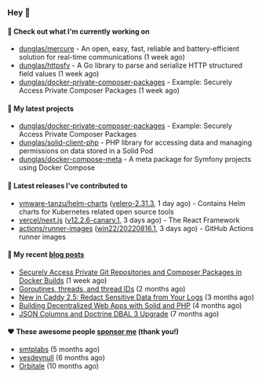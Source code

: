 ### Hey 👋

#### 👷 Check out what I'm currently working on

- [dunglas/mercure](https://github.com/dunglas/mercure) - An open, easy, fast, reliable and battery-efficient solution for real-time communications (1 week ago)
- [dunglas/httpsfv](https://github.com/dunglas/httpsfv) - A Go library to parse and serialize HTTP structured field values (1 week ago)
- [dunglas/docker-private-composer-packages](https://github.com/dunglas/docker-private-composer-packages) - Example: Securely Access Private Composer Packages (1 week ago)

#### 🌱 My latest projects

- [dunglas/docker-private-composer-packages](https://github.com/dunglas/docker-private-composer-packages) - Example: Securely Access Private Composer Packages
- [dunglas/solid-client-php](https://github.com/dunglas/solid-client-php) - PHP library for accessing data and managing permissions on data stored in a Solid Pod
- [dunglas/docker-compose-meta](https://github.com/dunglas/docker-compose-meta) - A meta package for Symfony projects using Docker Compose

#### 🔭 Latest releases I've contributed to

- [vmware-tanzu/helm-charts](https://github.com/vmware-tanzu/helm-charts) ([velero-2.31.3](https://github.com/vmware-tanzu/helm-charts/releases/tag/velero-2.31.3), 1 day ago) - Contains Helm charts for Kubernetes related open source tools
- [vercel/next.js](https://github.com/vercel/next.js) ([v12.2.6-canary.1](https://github.com/vercel/next.js/releases/tag/v12.2.6-canary.1), 3 days ago) - The React Framework
- [actions/runner-images](https://github.com/actions/runner-images) ([win22/20220816.1](https://github.com/actions/runner-images/releases/tag/win22%2F20220816.1), 3 days ago) - GitHub Actions runner images

#### 📜 My recent [blog posts](https://dunglas.fr)

- [Securely Access Private Git Repositories and Composer Packages in Docker Builds](https://dunglas.fr/2022/08/securely-access-private-git-repositories-and-composer-packages-in-docker-builds/) (1 week ago)
- [Goroutines, threads, and thread IDs](https://dunglas.fr/2022/05/goroutines-threads-and-thread-ids/) (2 months ago)
- [New in Caddy 2.5: Redact Sensitive Data from Your Logs](https://dunglas.fr/2022/04/caddy-logging-security-improvements/) (3 months ago)
- [Building Decentralized Web Apps with Solid and PHP](https://dunglas.fr/2022/04/building-decentralized-web-apps-with-solid-and-php/) (4 months ago)
- [JSON Columns and Doctrine DBAL 3 Upgrade](https://dunglas.fr/2022/01/json-columns-and-doctrine-dbal-3-upgrade/) (7 months ago)

#### ❤️ These awesome people [sponsor me](https://github.com/sponsors/dunglas) (thank you!)

- [smtplabs](https://github.com/smtplabs) (5 months ago)
- [yesdevnull](https://github.com/yesdevnull) (6 months ago)
- [Orbitale](https://github.com/Orbitale) (10 months ago)

